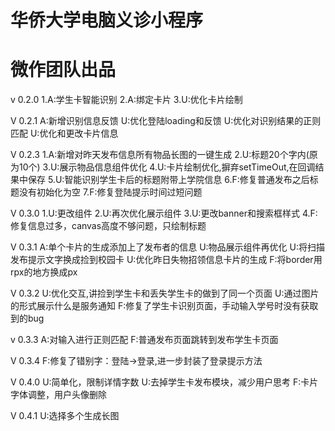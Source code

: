 # 华侨大学电脑义诊小程序  
# 微作团队出品  

v 0.2.0
1.A:学生卡智能识别
2.A:绑定卡片
3.U:优化卡片绘制

V 0.2.1
A:新增识别信息反馈
U:优化登陆loading和反馈
U:优化对识别结果的正则匹配
U:优化和更改卡片信息

V 0.2.3
1.A:新增对昨天发布信息所有物品长图的一键生成
2.U:标题20个字内(原为10个)
3.U:展示物品信息组件优化
4.U:卡片绘制优化,摒弃setTimeOut,在回调结果中保存
5.U:智能识别学生卡后的标题附带上学院信息
6.F:修复普通发布之后标题没有初始化为空
7.F:修复登陆提示时间过短问题

V 0.3.0
1.U:更改组件
2.U:再次优化展示组件
3.U:更改banner和搜索框样式
4.F:修复信息过多，canvas高度不够问题，只绘制标题

V 0.3.1
A:单个卡片的生成添加上了发布者的信息
U:物品展示组件再优化
U:将扫描发布提示文字换成捡到校园卡
U:优化昨日失物招领信息卡片的生成
F:将border用rpx的地方换成px

V 0.3.2
U:优化交互,讲捡到学生卡和丢失学生卡的做到了同一个页面
U:通过图片的形式展示什么是服务通知
F:修复了学生卡识别页面，手动输入学号时没有获取到的bug

v 0.3.3
A:对输入进行正则匹配
F:普通发布页面跳转到发布学生卡页面

V 0.3.4
F:修复了错别字：登陆->登录,进一步封装了登录提示方法

V 0.4.0
U:简单化，限制详情字数
U:去掉学生卡发布模块，减少用户思考
F:卡片字体调整，用户头像删除

V 0.4.1
U:选择多个生成长图